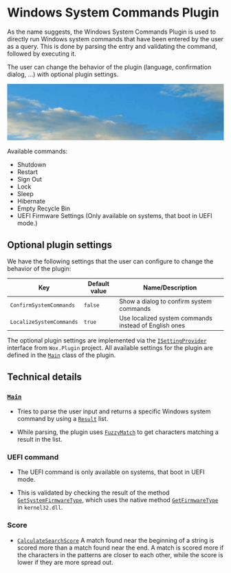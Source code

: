 # Windows System Commands Plugin

As the name suggests, the Windows System Commands Plugin is used to directly run Windows system commands that have been entered by the user as a query. This is done by parsing the entry and validating the command, followed by executing it.

The user can change the behavior of the plugin (language, confirmation dialog, ...) with optional plugin settings.

![Image of System Commands plugin](/doc/images/launcher/plugins/sys.gif)

Available commands:
* Shutdown
* Restart
* Sign Out
* Lock
* Sleep
* Hibernate
* Empty Recycle Bin
* UEFI Firmware Settings (Only available on systems, that boot in UEFI mode.)

## Optional plugin settings

We have the following settings that the user can configure to change the behavior of the plugin:

| Key | Default value | Name/Description |
|--------------|-----------|------------|
| `ConfirmSystemCommands` | `false` | Show a dialog to confirm system commands |
| `LocalizeSystemCommands` | `true` | Use localized system commands instead of English ones |

The optional plugin settings are implemented via the [`ISettingProvider`](/src/modules/launcher/Wox.Plugin/ISettingProvider.cs) interface from `Wox.Plugin` project. All available settings for the plugin are defined in the [`Main`](/src/modules/launcher/Plugins/Microsoft.Plugin.System/Main.cs) class of the plugin.

## Technical details

### [`Main`](/src/modules/launcher/Plugins/Microsoft.Plugin.System/Main.cs)

* Tries to parse the user input and returns a specific Windows system command by using a [`Result`](/src/modules/launcher/Wox.Plugin/Result.cs) list.

* While parsing, the plugin uses [`FuzzyMatch`](/src/modules/launcher/Wox.Infrastructure/StringMatcher.cs) to get characters matching a result in the list.

### UEFI command

* The UEFI command is only available on systems, that boot in UEFI mode.

* This is validated by checking the result of the method [`GetSystemFirmwareType`](/src/modules/launcher/Wox.Plugin/Common/Win32/Win32Helpers.cs), which uses the native method [`GetFirmwareType`](/src/modules/launcher/Wox.Plugin/Common/Win32/NativeMethods.cs) in `kernel32.dll`.

### Score

* [`CalculateSearchScore`](/src/modules/launcher/Wox.Infrastructure/StringMatcher.cs) A match found near the beginning of a string is scored more than a match found near the end. A match is scored more if the characters in the patterns are closer to each other, while the score is lower if they are more spread out.
